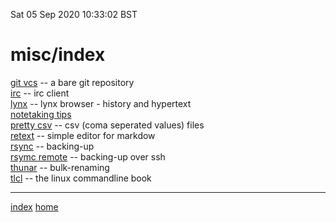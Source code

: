 Sat 05 Sep 2020 10:33:02 BST

# misc/index

[git vcs](./git-vcs.md) -- a bare git repository   
[irc](./irc-webchat.md) -- irc client  
[lynx](./lynx.md) -- lynx browser - history and hypertext   
[notetaking tips](./notetaking-tips.md)  
[pretty csv](./pretty-csv.md) -- csv (coma seperated values) files  
[retext](./retext.md) -- simple editor for markdow   
[rsync](./rsync-eg.md) -- backing-up  
[rsymc remote](./rsync-remote.md) -- backing-up over ssh  
[thunar](./thunar.md) -- bulk-renaming  
[tlcl](./tlcl.md) -- the linux commandline book  
___
[index](./index-file.md)
[home](./home.md) 

